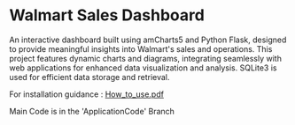 # Walmart Sales Dashboard
An interactive dashboard built using amCharts5 and Python Flask, designed to provide meaningful insights into Walmart's sales and operations. This project features dynamic charts and diagrams, integrating seamlessly with web applications for enhanced data visualization and analysis. SQLite3 is used for efficient data storage and retrieval. 


For installation guidance : 
[How_to_use.pdf](https://github.com/user-attachments/files/15911604/How_to_use.pdf)


Main Code is in the 'ApplicationCode' Branch 
